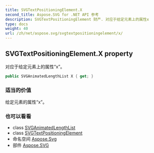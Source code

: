 ```yaml
---
title: SVGTextPositioningElement.X
second_title: Aspose.SVG for .NET API 参考
description: SVGTextPositioningElement 财产. 对应于给定元素上的属性x
type: docs
weight: 40
url: /zh/net/aspose.svg/svgtextpositioningelement/x/
---
```

## SVGTextPositioningElement.X property

对应于给定元素上的属性“x”。

```csharp
public SVGAnimatedLengthList X { get; }
```

### 适当的价值

给定元素的属性“x”。

### 也可以看看

* class [SVGAnimatedLengthList](../../../aspose.svg.datatypes/svganimatedlengthlist/)
* class [SVGTextPositioningElement](../)
* 命名空间 [Aspose.Svg](../../svgtextpositioningelement/)
* 部件 [Aspose.SVG](../../../)



